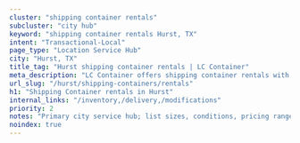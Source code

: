 ```yaml
---
cluster: "shipping container rentals"
subcluster: "city hub"
keyword: "shipping container rentals Hurst, TX"
intent: "Transactional-Local"
page_type: "Location Service Hub"
city: "Hurst, TX"
title_tag: "Hurst shipping container rentals | LC Container"
meta_description: "LC Container offers shipping container rentals with delivery in Hurst, TX. Local. Fast quotes. Since 2003."
url_slug: "/hurst/shipping-containers/rentals"
h1: "Shipping Container rentals in Hurst"
internal_links: "/inventory,/delivery,/modifications"
priority: 2
notes: "Primary city service hub; list sizes, conditions, pricing ranges, photos, testimonials."
noindex: true
---
```


<!-- TODO: Add unique city/inventory copy, images, and internal links here. -->
